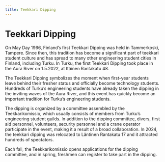 ```yaml
---
title: Teekkari Dipping
---
```

# Teekkari Dipping


On May Day 1966, Finland’s first Teekkari Dipping was held in Tammerkoski, Tampere. Since then, this tradition has become a significant part of teekkari student culture and has spread to many other engineering student cities in Finland, including Turku. In Turku, the first Teekkari Dipping took place in the Aura River on 1.5.2022, at Itäinen Rantakatu 48.

The Teekkari Dipping symbolizes the moment when first-year students leave behind their fresher status and officially become technology students. Hundreds of Turku’s engineering students have already taken the dipping in the inviting waves of the Aura River, and this event has quickly become an important tradition for Turku’s engineering students.

The dipping is organized by a committee assembled by the Teekkarikomissio, which usually consists of members from Turku’s engineering student guilds. In addition to the dipping committee, divers, first aid personnel, volunteers, security personnel and a crane operator participate in the event, making it a result of a broad collaboration. In 2024, the teekkari dipping was relocated to Läntinen Rantakatu 17 and it attracted hundreds of spectators.

Each fall, the Teekkarikomissio opens applications for the dipping committee, and in spring, freshmen can register to take part in the dipping.
